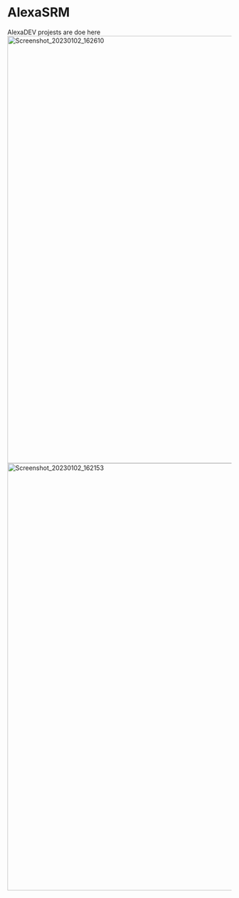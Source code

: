 # AlexaSRM
AlexaDEV projests are doe here
<img width="960" alt="Screenshot_20230102_162610" src="https://user-images.githubusercontent.com/111233312/210222269-7ba43aa0-1ebd-4cd3-8125-2c5b2d9e1525.png">
<img width="960" alt="Screenshot_20230102_162153" src="https://user-images.githubusercontent.com/111233312/210222151-2b59cff1-3367-4d52-b024-5c077ea996de.png">
